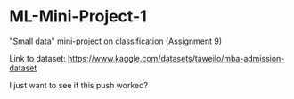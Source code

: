 # ML-Mini-Project-1
"Small data" mini-project on classification (Assignment 9)

Link to dataset: https://www.kaggle.com/datasets/taweilo/mba-admission-dataset

I just want to see if this push worked?
